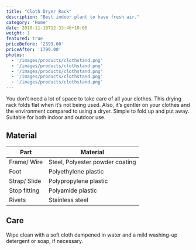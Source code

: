 ```yaml
---
title: "Cloth Dryer Rack"
description: "Best indoor plant to have fresh air."
category: 'Home'
date: 2018-11-18T12:33:46+10:00
weight: 1
featured: true
priceBefore: '2399.00'
priceAfter: '1799.00'
photos: 
  - '/images/products/clothstand.png'
  - '/images/products/clothstand.png'
  - '/images/products/clothstand.png'
  - '/images/products/clothstand.png'
  - '/images/products/clothstand.png'
---
```


You don’t need a lot of space to take care of all your clothes. This drying rack folds flat when it’s not being used. Also, it’s gentler on your clothes and the environment compared to using a dryer. Simple to fold up and put away. Suitable for both indoor and outdoor use.


## Material

|Part | Material |
|--|--|
| Frame/ Wire | Steel, Polyester powder coating |
| Foot | Polyethylene plastic |
| Strap/ Slide|Polypropylene plastic|
| Stop fitting|Polyamide plastic|
| Rivets|Stainless steel|

## Care

Wipe clean with a soft cloth dampened in water and a mild washing-up detergent or soap, if necessary.
